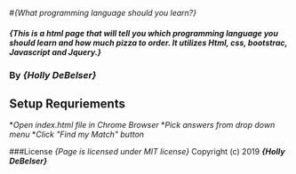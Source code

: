 #_{What programming language should you learn?}_

#### _{This is a html page that will tell you which programming language you should learn and how much pizza to order. It utilizes Html, css, bootstrac, Javascript and Jquery.}_

### By _**{Holly DeBelser}**_

## Setup Requriements
*_Open index.html file in Chrome Browser_
*_Pick answers from drop down menu_
*_Click "Find my Match" button_

###License
*{Page is licensed under MIT license}*
Copyright (c) 2019 **_{Holly DeBelser}_**

